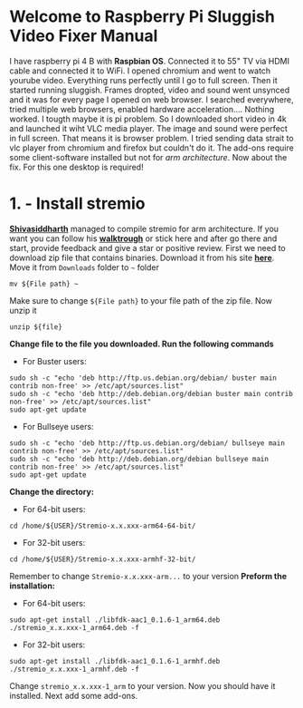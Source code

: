 # **Welcome to Raspberry Pi Sluggish Video Fixer Manual**
I have raspberry pi 4 B with **Raspbian OS**. Connected it to 55" TV via HDMI cable and connected it to WiFi. I opened chromium and went to watch yourube video. Everything runs perfectly until I go to full screen. Then it started running sluggish. Frames dropted, video and sound went unsynced and it was for every page I opened on web browser. I searched everywhere, tried multiple web browsers, enabled hardware acceleration.... Nothing worked. I tougth maybe it is pi problem. So I downloaded short video in 4k and launched it wiht VLC media player. The image and sound were perfect in full screen. That means it is browser problem. I tried sending data strait to vlc player from chromium and firefox but couldn't do it. The add-ons require some client-software installed but not for *arm architecture*. Now about the fix. For this one desktop is required!
# **1. - Install stremio**
[**Shivasiddharth**](https://github.com/shivasiddharth) managed to compile stremio for arm architecture. If you want you can follow his [**walktrough**](https://github.com/shivasiddharth/Stremio-RaspberryPi/blob/master/README.md) or stick here and after go there and start, provide feedback and give a star or positive review. First we need to download zip file that contains binaries. Download it from his site [**here**](https://github.com/shivasiddharth/Stremio-RaspberryPi/releases/tag/4.4.142). Move it from ```Downloads``` folder to ```~``` folder
```
mv ${File path} ~
```
Make sure to change ```${File path}``` to your file path of the zip file. Now unzip it
```
unzip ${file}
```
**Change file to the file you downloaded. Run the following commands**
- For Buster users:
```
sudo sh -c "echo 'deb http://ftp.us.debian.org/debian/ buster main contrib non-free' >> /etc/apt/sources.list"   
sudo sh -c "echo 'deb http://deb.debian.org/debian buster main contrib non-free' >> /etc/apt/sources.list"     
sudo apt-get update 
```
- For Bullseye users:
```
sudo sh -c "echo 'deb http://ftp.us.debian.org/debian/ bullseye main contrib non-free' >> /etc/apt/sources.list"    
sudo sh -c "echo 'deb http://deb.debian.org/debian bullseye main contrib non-free' >> /etc/apt/sources.list"    
sudo apt-get update
```
**Change the directory:**
- For 64-bit users:
```
cd /home/${USER}/Stremio-x.x.xxx-arm64-64-bit/
```
- For 32-bit users:
```
cd /home/${USER}/Stremio-x.x.xxx-armhf-32-bit/
```
Remember to change ```Stremio-x.x.xxx-arm...``` to your version
**Preform the installation:**
- For 64-bit users:
```
sudo apt-get install ./libfdk-aac1_0.1.6-1_arm64.deb ./stremio_x.x.xxx-1_arm64.deb -f
```
- For 32-bit users:
```
sudo apt-get install ./libfdk-aac1_0.1.6-1_armhf.deb ./stremio_x.x.xxx-1_armhf.deb -f   
```
Change ```stremio_x.x.xxx-1_arm``` to your version. Now you should have it installed. Next add some add-ons.
